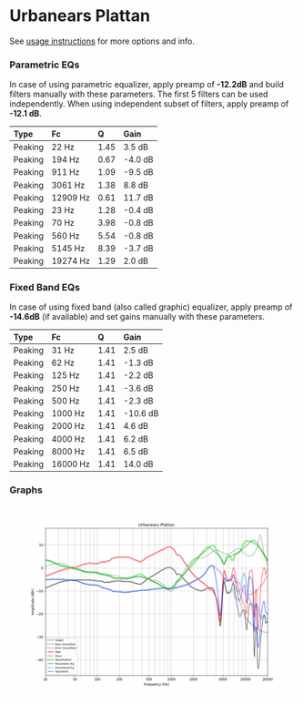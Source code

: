 # Urbanears Plattan
See [usage instructions](https://github.com/jaakkopasanen/AutoEq#usage) for more options and info.

### Parametric EQs
In case of using parametric equalizer, apply preamp of **-12.2dB** and build filters manually
with these parameters. The first 5 filters can be used independently.
When using independent subset of filters, apply preamp of **-12.1 dB**.

| Type    | Fc       |    Q | Gain    |
|:--------|:---------|:-----|:--------|
| Peaking | 22 Hz    | 1.45 | 3.5 dB  |
| Peaking | 194 Hz   | 0.67 | -4.0 dB |
| Peaking | 911 Hz   | 1.09 | -9.5 dB |
| Peaking | 3061 Hz  | 1.38 | 8.8 dB  |
| Peaking | 12909 Hz | 0.61 | 11.7 dB |
| Peaking | 23 Hz    | 1.28 | -0.4 dB |
| Peaking | 70 Hz    | 3.98 | -0.8 dB |
| Peaking | 560 Hz   | 5.54 | -0.8 dB |
| Peaking | 5145 Hz  | 8.39 | -3.7 dB |
| Peaking | 19274 Hz | 1.29 | 2.0 dB  |

### Fixed Band EQs
In case of using fixed band (also called graphic) equalizer, apply preamp of **-14.6dB**
(if available) and set gains manually with these parameters.

| Type    | Fc       |    Q | Gain     |
|:--------|:---------|:-----|:---------|
| Peaking | 31 Hz    | 1.41 | 2.5 dB   |
| Peaking | 62 Hz    | 1.41 | -1.3 dB  |
| Peaking | 125 Hz   | 1.41 | -2.2 dB  |
| Peaking | 250 Hz   | 1.41 | -3.6 dB  |
| Peaking | 500 Hz   | 1.41 | -2.3 dB  |
| Peaking | 1000 Hz  | 1.41 | -10.6 dB |
| Peaking | 2000 Hz  | 1.41 | 4.6 dB   |
| Peaking | 4000 Hz  | 1.41 | 6.2 dB   |
| Peaking | 8000 Hz  | 1.41 | 6.5 dB   |
| Peaking | 16000 Hz | 1.41 | 14.0 dB  |

### Graphs
![](./Urbanears%20Plattan.png)